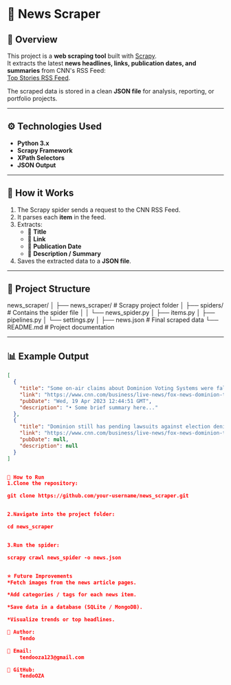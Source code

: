 # 📰 News Scraper

## 📌 Overview
This project is a **web scraping tool** built with [Scrapy](https://scrapy.org/).  
It extracts the latest **news headlines, links, publication dates, and summaries** from CNN's RSS Feed:  
[Top Stories RSS Feed](http://rss.cnn.com/rss/cnn_topstories.rss).

The scraped data is stored in a clean **JSON file** for analysis, reporting, or portfolio projects.

---

## ⚙️ Technologies Used
- **Python 3.x**
- **Scrapy Framework**
- **XPath Selectors**
- **JSON Output**

---

## 🚀 How it Works
1. The Scrapy spider sends a request to the CNN RSS Feed.  
2. It parses each **item** in the feed.  
3. Extracts:
   - 📰 **Title**
   - 🔗 **Link**
   - 📅 **Publication Date**
   - 📝 **Description / Summary**
4. Saves the extracted data to a **JSON file**.

---

## 📂 Project Structure
news_scraper/
│
├── news_scraper/ # Scrapy project folder
│ ├── spiders/ # Contains the spider file
│ │ └── news_spider.py
│ ├── items.py
│ ├── pipelines.py
│ └── settings.py
│
├── news.json # Final scraped data
└── README.md # Project documentation

---

## 📊 Example Output
```json
[
  {
    "title": "Some on-air claims about Dominion Voting Systems were false...",
    "link": "https://www.cnn.com/business/live-news/fox-news-dominion-trial-04-18-23/index.html",
    "pubDate": "Wed, 19 Apr 2023 12:44:51 GMT",
    "description": "• Some brief summary here..."
  },
  {
    "title": "Dominion still has pending lawsuits against election deniers...",
    "link": "https://www.cnn.com/business/live-news/fox-news-dominion-trial-04-18-23/h_8d51e3ae2714edaa0dace837305d03b8",
    "pubDate": null,
    "description": null
  }
]


📎 How to Run
1.Clone the repository:

git clone https://github.com/your-username/news_scraper.git


2.Navigate into the project folder:

cd news_scraper


3.Run the spider:

scrapy crawl news_spider -o news.json


⭐ Future Improvements
*Fetch images from the news article pages.

*Add categories / tags for each news item.

*Save data in a database (SQLite / MongoDB).

*Visualize trends or top headlines.

👤 Author:
    Tendo

📧 Email: 
    tendooza123@gmail.com

🔗 GitHub:
    TendoOZA
